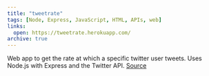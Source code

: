 ```yaml
---
title: "tweetrate"
tags: [Node, Express, JavaScript, HTML, APIs, web]
links:
  open: https://tweetrate.herokuapp.com/
archive: true
---
```

Web app to get the rate at which a specific twitter user tweets. Uses Node.js with Express and the Twitter API. [Source](https://github.com/nathanwentworth/tweetrate)

